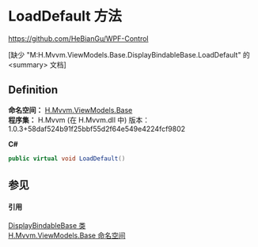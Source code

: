 # LoadDefault 方法
https://github.com/HeBianGu/WPF-Control

\[缺少 "M:H.Mvvm.ViewModels.Base.DisplayBindableBase.LoadDefault" 的 &lt;summary&gt; 文档\]



## Definition
**命名空间：** <a href="1a39445a-2086-c1ca-7c41-28cbba243517">H.Mvvm.ViewModels.Base</a>  
**程序集：** H.Mvvm (在 H.Mvvm.dll 中) 版本：1.0.3+58daf524b91f25bbf55d2f64e549e4224fcf9802

**C#**
``` C#
public virtual void LoadDefault()
```



## 参见


#### 引用
<a href="a41bb2e7-c3ca-6e5f-c1d1-cff1f4cb3003">DisplayBindableBase 类</a>  
<a href="1a39445a-2086-c1ca-7c41-28cbba243517">H.Mvvm.ViewModels.Base 命名空间</a>  
